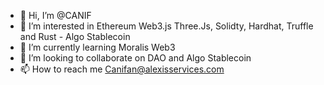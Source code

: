 - 👋 Hi, I’m @CANIF
- 👀 I’m interested in Ethereum Web3.js Three.Js, Solidty, Hardhat, Truffle and Rust - Algo Stablecoin 
- 🌱 I’m currently learning Moralis Web3 
- 💞️ I’m looking to collaborate on DAO and Algo Stablecoin 
- 📫 How to reach me Canifan@alexisservices.com 

<!---
CANIF/CANIF is a ✨ special ✨ repository because its `README.md` (this file) appears on your GitHub profile.
You can click the Preview link to take a look at your changes.
--->
